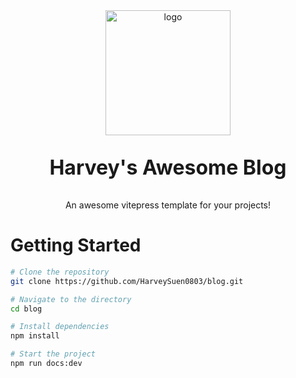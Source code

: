 <div align="center">
  <img src="https://note-sun.oss-cn-shanghai.aliyuncs.com/image/202402211115847.webp" alt="logo" width="200" height="auto"/>
  <p style="font-size: 2rem; font-weight: bold">Harvey's Awesome Blog</p>
  <p>An awesome vitepress template for your projects!</p>
</div>

# Getting Started

```bash
# Clone the repository
git clone https://github.com/HarveySuen0803/blog.git

# Navigate to the directory
cd blog

# Install dependencies
npm install

# Start the project
npm run docs:dev
```